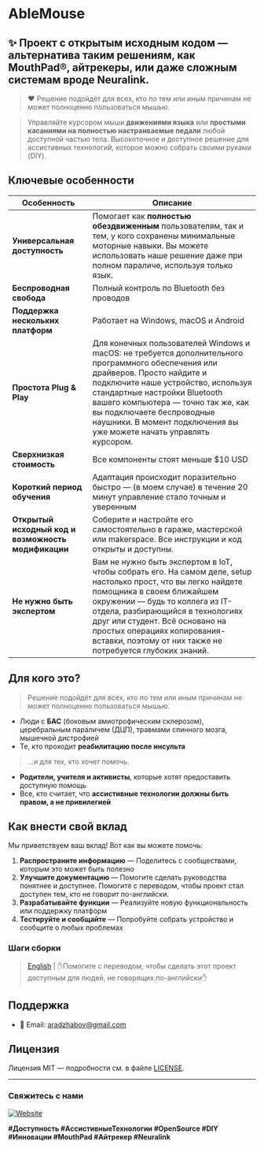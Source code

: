 # AbleMouse

## ✨ Проект с открытым исходным кодом — альтернатива таким решениям, как **MouthPad®**, **айтрекеры**, или даже сложным системам вроде **Neuralink**.
> ❤️ Решение подойдёт для всех, кто по тем или иным причинам не может полноценно пользоваться мышью.

> Управляйте курсором мыши **движениями языка** или **простыми касаниями на полностью настраиваемые педали** любой доступной частью тела.
Высокоточное и доступное решение для ассистивных технологий, которое можно собрать своими руками (DIY).


## Ключевые особенности

| Особенность | Описание                                                                                                                                                                                                                                                                                                                                          |
|-------------|---------------------------------------------------------------------------------------------------------------------------------------------------------------------------------------------------------------------------------------------------------------------------------------------------------------------------------------------------|
| **Универсальная доступность** | Помогает как **полностью обездвиженным** пользователям, так и тем, у кого сохранены минимальные моторные навыки. Вы можете использовать наше решение даже при полном параличе, используя только язык.                                                                                                                                             |
| **Беспроводная свобода** | Полный контроль по Bluetooth без проводов                                                                                                                                                                                                                                                                                                         |
| **Поддержка нескольких платформ** | Работает на Windows, macOS и Android                                                                                                                                                                                                                                                                                                              |
| **Простота Plug & Play** | Для конечных пользователей Windows и macOS: не требуется дополнительного программного обеспечения или драйверов. Просто найдите и подключите наше устройство, используя стандартные настройки Bluetooth вашего компьютера — точно так же, как вы подключаете беспроводные наушники. В момент подключения вы уже можете начать управлять курсором. |
| **Сверхнизкая стоимость** | Все компоненты стоят меньше $10 USD                                                                                                                                                                                                                                                                                                               |
| **Короткий период обучения** | Адаптация происходит поразительно быстро — (в моем случае) в течение 20 минут управление стало точным и уверенным                                                                                                                                                                                                                                 |
| **Открытый исходный код и возможность модификации** | Соберите и настройте его самостоятельно в гараже, мастерской или makerspace. Все инструкции и код открыты и доступны.                                                                                                                                                                                                                             |
| **Не нужно быть экспертом** | Вам не нужно быть экспертом в IoT, чтобы собрать его. На самом деле, setup настолько прост, что вы легко найдете помощника в своем ближайшем окружении — будь то коллега из IT-отдела, разбирающийся в технологиях друг или студент. Всё основано на простых операциях копирования-вставки, поэтому от них также не потребуется глубоких знаний.  |

## Для кого это?
> Решение подойдёт для всех, кто по тем или иным причинам не может полноценно пользоваться мышью.
- Люди с **БАС** (боковым амиотрофическим склерозом), церебральным параличем (ДЦП), травмами спинного мозга, мышечной дистрофией
- Те, кто проходит **реабилитацию после инсульта**
>...и для тех, кто хочет помочь.
- **Родители, учителя и активисты**, которые хотят предоставить доступную помощь
- Все, кто считает, что **ассистивные технологии должны быть правом, а не привилегией**

## Как внести свой вклад

Мы приветствуем ваш вклад! Вот как вы можете помочь:

1.  **Распространите информацию** — Поделитесь с сообществами, которым это может быть полезно
2.  **Улучшите документацию** — Помогите сделать руководства понятнее и доступнее. Помогите с переводом, чтобы проект стал доступен тем, кто не говорит по-английски.
3.  **Разрабатывайте функции** — Реализуйте новую функциональность или поддержку платформ
4.  **Тестируйте и сообщайте** — Попробуйте собрать устройство и сообщите о любых проблемах

### Шаги сборки
> [English](docs/en/assemble-guide.md) | ✋Помогите с переводом, чтобы сделать этот проект доступным для людей, не говорящих по-английски✋

## Поддержка

-   📧 Email: aradzhabov@gmail.com

## Лицензия

Лицензия MIT — подробности см. в файле [LICENSE](LICENSE).

---

### Свяжитесь с нами

[![Website](https://img.shields.io/badge/Website-Learn%20More-green)](https://aradzhabov.github.io/gagarin_data_labs/)

**#Доступность #АссистивныеТехнологии #OpenSource #DIY #Инновации #MouthPad #Айтрекер #Neuralink**